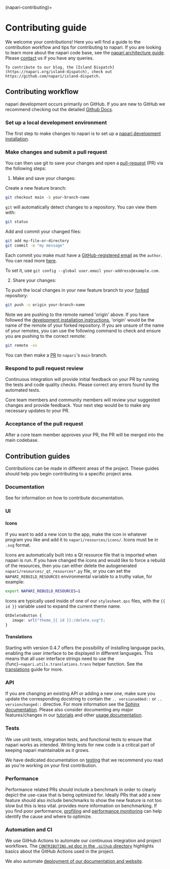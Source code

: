 (napari-contributing)=

# Contributing guide

We welcome your contributions! Here you will find a guide to the contribution
workflow and tips for contributing to napari.
If you are looking to learn more about the napari code base, see the [napari architecture guide](architecture-index).
Please [contact](contact) us if you have any queries.

```{note}
To contribute to our blog, the [Island Dispatch](https://napari.org/island-dispatch), check out https://github.com/napari/island-dispatch.
```

## Contributing workflow

napari development occurs primarily on GitHub. If you are new to GitHub we recommend checking out the detailed [Github Docs](https://docs.github.com/en).

### Set up a local development environment

The first step to make changes to napari is to
set up a [napari development installation](dev-installation).

### Make changes and submit a pull request

You can then use git to save your changes and open a
[pull-request](https://docs.github.com/en/get-started/exploring-projects-on-github/contributing-to-a-project) (PR) via the following steps:

1. Make and save your changes:

Create a new feature branch:

```sh
git checkout main -b your-branch-name
```

`git` will automatically detect changes to a repository.
You can view them with:

```sh
git status
```

Add and commit your changed files:

```sh
git add my-file-or-directory
git commit -m "my message"
```

Each commit you make must have a [GitHub-registered email](https://github.com/settings/emails)
as the `author`. You can read more [here](https://docs.github.com/en/account-and-profile/setting-up-and-managing-your-personal-account-on-github/managing-email-preferences/setting-your-commit-email-address).

To set it, use `git config --global user.email your-address@example.com`.

2. Share your changes:

To push the local changes in your new feature branch to your
[forked](https://docs.github.com/en/get-started/exploring-projects-on-github/contributing-to-a-project#forking-a-repository) repository:

```sh
git push -u origin your-branch-name
```

Note we are pushing to the remote named 'origin' above. If you have followed the
[development installation instructions](dev-installation), 'origin' would be the name
of the remote of your forked repository. If you are unsure
of the name of your remotes, you can use the following command to check and
ensure you are pushing to the correct remote:

```sh
git remote -vv
```

You can then make a
[PR](https://docs.github.com/en/get-started/exploring-projects-on-github/contributing-to-a-project#making-a-pull-request) to `napari`'s `main` branch.

### Respond to pull request review

Continuous integration will provide initial feedback on your PR by running the
tests and code quality checks. Please correct any errors found by the automated tests.

Core team members and community members will review your suggested changes and
provide feedback. Your next step would be to make any necessary updates to
your PR.

### Acceptance of the pull request

After a core team member approves your PR, the PR will be merged into the main codebase.

## Contribution guides

Contributions can be made in different areas of the project.
These guides should help you begin contributing to a specific project area.

### Documentation

See [](contributing-docs) for information on how to contribute documentation.

### UI

#### Icons

If you want to add a new icon to the app, make the icon in whatever program you
like and add it to `napari/resources/icons/`. Icons must be in `.svg` format.

Icons are automatically built into a Qt resource file that is imported when
napari is run. If you have changed the icons and would like to force a rebuild
of the resources, then you can either delete the autogenerated
`napari/resources/_qt_resources*.py` file, or you can set the
`NAPARI_REBUILD_RESOURCES` environmental variable to a truthy value, for
example:

```sh
export NAPARI_REBUILD_RESOURCES=1
```

Icons are typically used inside of one of our `stylesheet.qss` files, with the
`{{ id }}` variable used to expand the current theme name.

```css
QtDeleteButton {
   image: url("theme_{{ id }}:/delete.svg");
}
```

#### Translations

Starting with version 0.4.7 offers the possibility of installing language packs,
enabling the user interface to be displayed in different languages. This means that all
user interface strings need to use the {func}`~napari.utils.translations.trans` helper
function.
See the [translations](translations) guide for more.

### API

If you are changing an existing API or adding a new one, make sure you update
the corresponding docstring to contain the `.. versionadded::` or
`.. versionchanged::` directive. For more information see the
[Sphinx documentation](https://www.sphinx-doc.org/en/master/usage/restructuredtext/directives.html#describing-changes-between-versions).
Please also consider documenting any major features/changes in our
[tutorials](tutorials) and other [usage documentation](usage).

### Tests

We use unit tests, integration tests, and functional tests to ensure that
napari works as intended. Writing tests for new code is a critical part of
keeping napari maintainable as it grows.

We have dedicated documentation on [testing](napari-testing) that we recommend you
read as you're working on your first contribution.

### Performance

Performance related PRs should include a benchmark in order to clearly depict the
use-case that is being optimized for. Ideally PRs that add a new feature should
also include benchmarks to show the new feature is not too slow but this is less vital.
[](napari-benchmarks) provides more information on benchmarking. If you find
poor performance, [profiling](profiling) and [performance monitoring](napari-perfmon) can help
identify the cause and where to optimize.

### Automation and CI

We use GitHub Actions to automate our continuous integration and project workflows.
The [`CONTRIBUTING.md` doc in the `.github` directory](https://github.com/napari/napari/blob/main/.github/CONTRIBUTING.md)
highlights basics about the GitHub Actions used in the project.

We also automate [deployment of our documentation and website](https://napari.org/stable/developers/contributing/documentation/docs_deployment.html).
